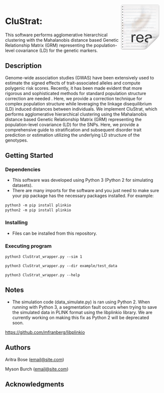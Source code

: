 <img src="icon.png" align="right" />

# CluStrat: 

This software performs agglomerative hierarchical clustering with the Mahalanobis distance based Genetic Relationship Matrix (GRM) representing the population-level covariance (LD) for the genetic markers. 

## Description

Genome-wide association studies (GWAS) have been extensively used to estimate the signed effects of trait-associated alleles and compute polygenic risk scores. Recently, it has been made evident that more rigorous and sophisticated methods for standard population structure correction are needed . Here, we provide a correction technique for complex population structure while leveraging the linkage disequilibrium (LD) induced distances between individuals. We implement CluStrat, which performs agglomerative hierarchical clustering using the Mahalanobis distance based Genetic Relationship Matrix (GRM) representing the population-level covariance (LD) for the SNPs. Here, we provide a comprehensive guide to stratification and subsequent disorder trait prediction or estimation utilizing the underlying LD structure of the genotypes.

## Getting Started

### Dependencies

* This software was developed using Python 3 (Python 2 for simulating datasets). 
* There are many imports for the software and you just need to make sure your pip package has the necessary packages installed. For example:
```
python3 -m pip install plinkio
python2 -m pip install plinkio
```

### Installing

* Files can be installed from this repository.

### Executing program
```
python3 CluStrat_wrapper.py --sim 1
```
```
python3 CluStrat_wrapper.py --dir example/test_data 
```
```
python3 CluStrat_wrapper.py --help
```

## Notes

* The simulation code (data_simulate.py) is ran using Python 2. When running with Python 3, a segmentation fault occurs when trying to save the simulated data in PLINK format using the libplinkio library. We are currently working on making this fix as Python 2 will be deprecated soon. 

https://github.com/mfranberg/libplinkio

## Authors 

Aritra Bose (email@site.com)

Myson Burch (email@site.com)

<!---
## Version History
* 0.2
    * Various bug fixes and optimizations
    * See [commit change]() or See [release history]()
* 0.1
    * Initial Release
## License
This project is licensed under the [NAME HERE] License - see the LICENSE.md file for details
## Acknowledgments
Inspiration, code snippets, etc.
* [awesome-readme](https://github.com/matiassingers/awesome-readme)
* [PurpleBooth](https://gist.github.com/PurpleBooth/109311bb0361f32d87a2)
* [dbader](https://github.com/dbader/readme-template)
* [zenorocha](https://gist.github.com/zenorocha/4526327)
* [fvcproductions](https://gist.github.com/fvcproductions/1bfc2d4aecb01a834b46)
-->

## Acknowledgments

